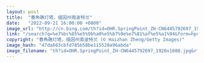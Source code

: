 ```yaml
---
layout: post
title:  "春角礁灯塔，缅因州南波特兰"
date:   "2022-09-21 16:00:00 +0800"
image_url: "http://cn.bing.com/th?id=OHR.SpringPoint_ZH-CN6445792697_1920x1080.jpg&rf=LaDigue_1920x1080.jpg&pid=hp"
link: "/search?q=%e7%bc%85%e5%9b%a0%e5%b7%9e%e7%81%af%e5%a1%94&form=hpcapt&mkt=zh-cn"
copyright: "春角礁灯塔，缅因州南波特兰 (© Haizhan Zheng/Getty Images)"
image_hash: "47da663cbfd785b58be115520a96abda"
image_filename: "th?id=OHR.SpringPoint_ZH-CN6445792697_1920x1080.jpg&rf=LaDigue_1920x1080.jpg&pid=hp"
---
```

